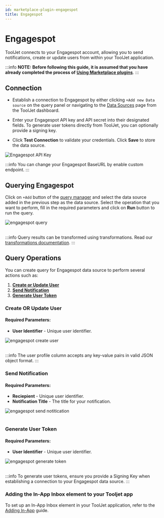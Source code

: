 ```yaml
---
id: marketplace-plugin-engagespot
title: Engagespot
---
```


# Engagespot

ToolJet connects to your Engagespot account, allowing you to send notifications, create or update users from within your ToolJet application.

:::info
**NOTE:** **Before following this guide, it is assumed that you have already completed the process of [Using Marketplace plugins](/docs/marketplace/marketplace-overview#using-marketplace-plugins)**.
:::

<div>

## Connection

- Establish a connection to Engagespot by either clicking `+Add new Data source` on the query panel or navigating to the [Data Sources](/docs/data-sources/overview/) page from the ToolJet dashboard.

- Enter your Engagespot API key and API secret into their designated fields. To generate user tokens directly from ToolJet, you can optionally provide a signing key.

- Click **Test Connection** to validate your credentials. Click **Save** to store the data source.

<div style={{textAlign: 'center'}}>
    <img style={{ border:'0', marginBottom:'15px', borderRadius:'5px', boxShadow: '0px 1px 3px rgba(0, 0, 0, 0.2)' }} className="screenshot-full" src="/img/marketplace/plugins/engagespot/engagespot_install.png" alt="Engagespot API Key" />
</div>


:::info
You can change your Engagespot BaseURL by enable custom endpoint.
:::

</div>

<div>

## Querying Engagespot

Click on `+Add` button of the [query manager](/docs/app-builder/query-panel/#query-manager) and select the data source added in the previous step as the data source. Select the operation that you want to perform, fill in the required parameters and click on **Run** button to run the query.

<div style={{textAlign: 'center'}}>

<img className="screenshot-full" src="/img/marketplace/plugins/engagespot/engagespot_query.png" alt="engagespot query" />

</div>

<br/>

:::info
Query results can be transformed using transformations. Read our [transformations documentation](/docs/tutorial/transformations).
:::

</div>

<div>

## Query Operations

You can create query for Engagespot data source to perform several actions such as:
  1. **[Create or Update User](#create-or-update-user)**
  2. **[Send Notification](#send-notification)**
  3. **[Generate User Token](#generate-user-token)** 

</div>

<div>

### Create OR Update User

  #### Required Parameters:
  - **User Identifier** - Unique user identifier.

<div style={{textAlign: 'center'}}>
<img className="screenshot-full" src="/img/marketplace/plugins/engagespot/create_user.png" alt="engagespot create user" />
</div>
<br/>

:::info
The user profile column accepts any key-value pairs in valid JSON object format.
:::

</div>

<div>

### Send Notification

  #### Required Parameters:
  - **Reciepient** - Unique user identifier. 
  - **Notification Title** - The title for your notification.

<div style={{textAlign: 'center'}}>
<img style={{ border:'0', marginBottom:'15px', borderRadius:'5px', boxShadow: '0px 1px 3px rgba(0, 0, 0, 0.2)' }} className="screenshot-full" src="/img/marketplace/plugins/engagespot/send_notification.png" alt="engagespot send notitication"/>
</div>
<br/>

</div>

<div>

### Generate User Token

  #### Required Parameters:
  - **User Identifier** - Unique user identifier.

<div style={{textAlign: 'center'}}>
<img className="screenshot-full" src="/img/marketplace/plugins/engagespot/generate_token.png" alt="engagespot generate token" />
</div>
<br/>

:::info
To generate user tokens, ensure you provide a Signing Key when establishing a connection to your Engagespot data source.
:::

</div>

<div>

### Adding the In-App Inbox element to your Tooljet app
   To set up an In-App Inbox element in your ToolJet application, refer to the [Adding In-App](https://docs.engagespot.co/docs/plugins/tooljet/adding-the-inbox-component) guide.

</div>